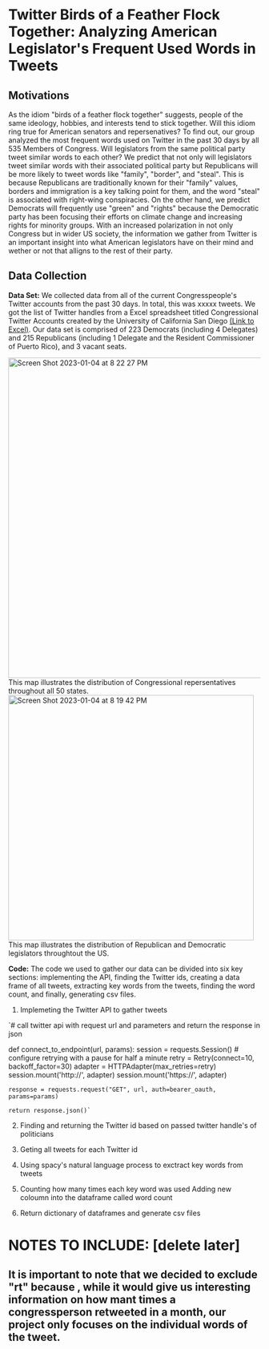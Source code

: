 # Twitter Birds of a Feather Flock Together: Analyzing American Legislator's Frequent Used Words in Tweets

## Motivations

As the idiom "birds of a feather flock together" suggests, people of the same ideology, hobbies, and interests tend to stick together. Will this idiom ring true for American senators and repersenatives? To find out, our group analyzed the most frequent words used on Twitter in the past 30 days by all 535 Members of Congress. Will legislators from the same political party tweet similar words to each other? We predict that not only will legislators tweet similar words with their associated political party but Republicans will be more likely to tweet words like "family", "border", and "steal". This is because Republicans are traditionally known for their "family" values, borders and immigration is a key talking point for them, and the word "steal" is associated with right-wing conspiracies. On the other hand, we predict Democrats will frequently use "green" and "rights" because the Democratic party has been focusing their efforts on climate change and increasing rights for minority groups. With an increased polarization in not only Congress but in wider US society, the information we gather from Twitter is an important insight into what American legislators have on their mind and wether or not that alligns to the rest of their party. 

## Data Collection

**Data Set:**
We collected data from all of the current Congresspeople's Twitter accounts from the past 30 days. In total, this was xxxxx tweets. We got the list of Twitter handles from a Excel spreadsheet titled Congressional Twitter Accounts created by the University of California San Diego [(Link to Excel)](https://ucsd.libguides.com/congress_twitter). Our data set is comprised of 223 Democrats (including 4 Delegates) and 215 Republicans (including 1 Delegate and the Resident Commissioner of Puerto Rico), and 3 vacant seats. 

<img width="640" alt="Screen Shot 2023-01-04 at 8 22 27 PM" src="https://user-images.githubusercontent.com/117990566/210680386-51fec2fc-0a3b-4e0a-a43d-f653efc48b63.png">
This map illustrates the distribution of Congressional repersentatives throughout all 50 states.

<img width="490" alt="Screen Shot 2023-01-04 at 8 19 42 PM" src="https://user-images.githubusercontent.com/117990566/210680098-a14c614f-087a-4fbe-a10b-9afba17df567.png">
This map illustrates the distribution of Republican and Democratic legislators throughtout the US.

**Code:**
The code we used to gather our data can be divided into six key sections: implementing the API, finding the Twitter ids, creating a data frame of all tweets, extracting key words from the tweets, finding the word count, and finally, generating csv files.

1. Implemeting the Twitter API to gather tweets

`# call twitter api with request url and parameters and return the response in json

def connect_to_endpoint(url, params):
    session = requests.Session()
    # configure retrying with a pause for half a minute
    retry = Retry(connect=10, backoff_factor=30)
    adapter = HTTPAdapter(max_retries=retry)
    session.mount('http://', adapter)
    session.mount('https://', adapter)
    
    response = requests.request("GET", url, auth=bearer_oauth, params=params)
    
    return response.json()`

2. Finding and returning the Twitter id based on passed twitter handle's of politicians

3. Geting all tweets for each Twitter id

4. Using spacy's natural language process to exctract key words from tweets

5. Counting how many times each key word was used
Adding new coloumn into the dataframe called word count

6. Return dictionary of dataframes and generate csv files



# NOTES TO INCLUDE: [delete later]
## It is important to note that we decided to exclude "rt" because , while it would give us interesting information on how mant times a congressperson retweeted in a month, our project only focuses on the individual words of the tweet. 
